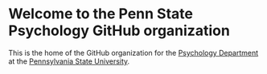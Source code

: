 # Welcome to the Penn State Psychology GitHub organization

This is the home of the GitHub organization for the [Psychology Department](https://psych.la.psu.edu) at the [Pennsylvania State University](https://www.psu.edu).


